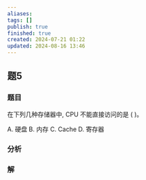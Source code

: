 ```yaml
---
aliases: 
tags: []
publish: true
finished: true
created: 2024-07-21 01:22
updated: 2024-08-16 13:46
---
```

## 题5
### 题目
在下列几种存储器中, CPU 不能直接访问的是 ( )。

A. 硬盘 B. 内存 C. Cache D. 寄存器
### 分析

### 解